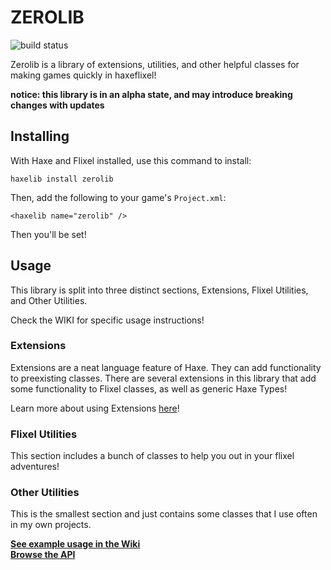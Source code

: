 # ZEROLIB

![build status](https://api.travis-ci.org/01010111/zerolib.png)

Zerolib is a library of extensions, utilities, and other helpful classes for making games quickly in haxeflixel!

**notice: this library is in an alpha state, and may introduce breaking changes with updates**

## Installing
With Haxe and Flixel installed, use this command to install:
```
haxelib install zerolib
``` 
Then, add the following to your game's `Project.xml`:
```
<haxelib name="zerolib" />
```
Then you'll be set!

## Usage
This library is split into three distinct sections, Extensions, Flixel Utilities, and Other Utilities.

Check the WIKI for specific usage instructions!

### Extensions
Extensions are a neat language feature of Haxe. They can add functionality to preexisting classes. There are several extensions in this library that add some functionality to Flixel classes, as well as generic Haxe Types!

Learn more about using Extensions [here](https://github.com/01010111/zerolib/wiki/Extensions)!

### Flixel Utilities
This section includes a bunch of classes to help you out in your flixel adventures!

### Other Utilities
This is the smallest section and just contains some classes that I use often in my own projects.

**[See example usage in the Wiki](https://github.com/01010111/zerolib/wiki)**  
**[Browse the API](http://01010111.com/zerolib/)**

